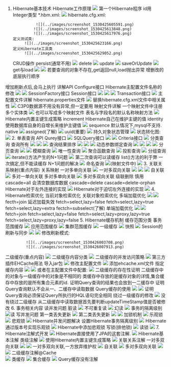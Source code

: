 
1.	Hibernate基本技术
Hibernate工作原理
		 ![](../images/screenshot_1530425595574.png)
	第一个Hibernate程序
		id用Integer类型
		*.hbm.xml:
			 ![](../images/screenshot_1530425600990.png)
		hibernate.cfg.xml:
			 
				  ![](../images/screenshot_1530425605591.png)
				 ![](../images/screenshot_1530425613848.png)
                 ![](../images/screenshot_1530425617976.png)
		定义测试类:
			 ![](../images/screenshot_1530425623166.png)
		定义Hibernate工具类
			 ![](../images/screenshot_1530425629052.png)
	CRUD操作
		persist(通常不用)
			 ![](../images/screenshot_1530425635135.png)
		delete
			 ![](../images/screenshot_1530425638045.png)
		update
			 ![](../images/screenshot_1530425640963.png)
		saveOrUpdate
			 ![](../images/screenshot_1530425644850.png)
		get与load
			 ![](../images/screenshot_1530425650059.png)
			 ![](../images/screenshot_1530425655319.png)
			若要查询的对象不存在,get返回null,load抛出异常
		增删改的底层执行顺序
			 
			 
增加刷新点后,会马上执行
	详解API
		Configure接口
			Hibernate主配置文件名称的修改
			 ![](../images/screenshot_1530425674277.png)
 ![](../images/screenshot_1530425677115.png)
		SessionFactory接口
		Session接口
			 ![](../images/screenshot_1530425682198.png)
			 ![](../images/screenshot_1530425685256.png)
			 ![](../images/screenshot_1530425689256.png)
		Transaction接口
			 ![](../images/screenshot_1530425693953.png)
	主配置文件详解
		hibernate.properties文件
 ![](../images/screenshot_1530425699185.png)
替换hibernate.cfg.xml文件中相关属性
 ![](../images/screenshot_1530425703721.png)
		C3P0数据源不用没有异常,但一定要用
	映射文件详解
		一个映射文件中注册多个实体类
			 ![](../images/screenshot_1530425709326.png)
			也可以写成多个映射文件
		表名与字段名的默认名称映射方法
			 ![](../images/screenshot_1530425714268.png)
		Hibernate内置主键生成策略
			increment    Hibernate自己在维护主键的值
			identity		 使用数据库自身的自增长来维护主键值
				 ![](../images/screenshot_1530425770935.png)
			sequence		默认情况下,mysql不支持.
			native		 ![](../images/screenshot_1530425778237.png)
			assigned(了解)
				 ![](../images/screenshot_1530425782115.png)
			uuid(重要)
				 ![](../images/screenshot_1530425787034.png)
	持久对象状态管理
		 ![](../images/screenshot_1530425791307.png)
		状态转化图:
		 ![](../images/screenshot_1530425794380.png)
2.	单表查询
API
		Qurey接口
			 ![](../images/screenshot_1530425799333.png)
		SQLQuery接口
			 ![](../images/screenshot_1530425802326.png)
			 ![](../images/screenshot_1530425805033.png)
		Criteria接口
			 ![](../images/screenshot_1530425808169.png)
	分类查询
		查询所有
			 ![](../images/screenshot_1530425812113.png)
			 ![](../images/screenshot_1530425815105.png)
			 ![](../images/screenshot_1530425820224.png)
		查询结果排序
			 ![](../images/screenshot_1530425823684.png)
			 ![](../images/screenshot_1530425828426.png)
			 ![](../images/screenshot_1530425831911.png)
		动态参数绑定查询
			 ![](../images/screenshot_1530425844540.png)
			 ![](../images/screenshot_1530425847285.png)
			 ![](../images/screenshot_1530425852433.png)
			 ![](../images/screenshot_1530425856261.png)
		分页查询
			 ![](../images/screenshot_1530425859966.png)
			 ![](../images/screenshot_1530425863106.png)
		模糊查询
			 ![](../images/screenshot_1530425866827.png)
		唯一性查询
			 ![](../images/screenshot_1530425869828.png)
		聚合函数查询
			 ![](../images/screenshot_1530425872996.png)
		投影查询
			 ![](../images/screenshot_1530425876911.png)
		分组查询
			 ![](../images/screenshot_1530425881006.png)
		iterate()方法产生的N+1问题
			 ![](../images/screenshot_1530425887783.png)
			第二次查询可以读缓存
		list()方法的利于弊
			一次搞定,但不能读缓存
		N+1问题的解决
			 ![](../images/screenshot_1530425892339.png)
		命名查询
			 ![](../images/screenshot_1530425903794.png)(映射文件中)
			 ![](../images/screenshot_1530425900298.png)
3.	关联关系映射(重点内容)
关系映射
一对多单向关联
		 ![](../images/screenshot_1530425911110.png)
	一对多双向关联
		 ![](../images/screenshot_1530425914963.png)
		 ![](../images/screenshot_1530425918750.png)
		 ![](../images/screenshot_1530425923274.png)
自关联
		 ![](../images/screenshot_1530425927108.png)
多对一单向关联
多对多单向关联
		 ![](../images/screenshot_1530425934686.png)
多对多双向关联
级联删除
		慎用cascade=all   会清空数据库数据
		cascade=delete
		cascade=delete-orphan
Hibernate对于左外连接的实现
		 ![](../images/screenshot_1530425941117.png)
		Hibernate对于迫切左外连接的实现
		 ![](../images/screenshot_1530425944789.png)
4.	Hibernate检索优化
当前对象检索优化
关联对象检索优化
		多端加载优化
			 ![](../images/screenshot_1530425949984.png)
			 ![](../images/screenshot_1530425955527.png)
			fecth=join   延迟加载失效
			fetch=select,lazy=false
			fetch=select,lazy=true
			fetch=select,lazy=extra
			fectch=subselect(了解)
		单端加载优化
			 ![](../images/screenshot_1530425962493.png)
			 ![](../images/screenshot_1530425965907.png)
			fetch=join
			fetch=select,lazy=false
			fetch=select,lazy=proxy,lazy=true
			fetch=select,lazy=proxy,lazy=false
5.	Hibernate缓存机制
缓存范围分类
		事务范围缓存
			 ![](../images/screenshot_1530425977815.png)
		应用范围缓存
			 ![](../images/screenshot_1530425980502.png)
		集群范围缓存
			 ![](../images/screenshot_1530425983048.png)
一级缓存
		 ![](../images/screenshot_1530425986194.png)
快照
		 ![](../images/screenshot_1530425990454.png)
		Session的刷新与同步
			 ![](../images/screenshot_1530425995357.png)
			 ![](../images/screenshot_1530425999489.png)
		修改刷新模式:
			 
			 ![](../images/screenshot_1530426003708.png)
             ![](../images/screenshot_1530426007913.png)
二级缓存(重点内容)
		 ![](../images/screenshot_1530426012204.png)
		二级缓存内容分类
			 ![](../images/screenshot_1530426016943.png)
		二级缓存的并发访问策略
			 ![](../images/screenshot_1530426020361.png)
		第三方插件EHCache用法
			导入jar包
				 ![](../images/screenshot_1530426024443.png)
			修改主配置文件
				 ![](../images/screenshot_1530426027363.png)
			添加ehcache.xml文件
			指定缓存内容
				 ![](../images/screenshot_1530426030964.png)
				 ![](../images/screenshot_1530426034378.png)
				或者在主配置文件中配置:
				 ![](../images/screenshot_1530426037650.png)
		二级缓存的存在性证明
		二级缓存中的对象与一级缓存中的对象是不相同的
		类缓存中存放的是缓存对象的详情,集合缓存中存放的是所有集合元素的id.
		证明Query查询的结果也会放到一二缓存中
		证明Query查询默认不会从一、二缓存中读取数据
		Query缓存的使用
			 ![](../images/screenshot_1530426043947.png)
			 ![](../images/screenshot_1530426047100.png)
		证明Query查询必须保证Query所执行的HQL语句完全相同
		绕过一级缓存的修改
			 ![](../images/screenshot_1530426050994.png)
			没有绕过二级缓存
			从二级缓存中读取数据首先要判断updateTimeStamp值是否被修改
6.	事务相关内容
读并发问题
		脏读
			 ![](../images/screenshot_1530426058124.png)
		不可重复读
			 ![](../images/screenshot_1530426061847.png)
		幻读
			 ![](../images/screenshot_1530426065066.png)
事务的隔离级别
		 ![](../images/screenshot_1530426091563.png)读
写并发问题
		第一类丢失更新
			 ![](../images/screenshot_1530426094823.png)
		第二类丢失更新
			 ![](../images/screenshot_1530426099530.png)
			 ![](../images/screenshot_1530426103330.png)
加锁机制
		 ![](../images/screenshot_1530426107457.png)
		乐观锁
			 ![](../images/screenshot_1530426111627.png)
		悲观锁
			 ![](../images/screenshot_1530426133737.png)
Hibernate并发问题解决
		设置Hibernate事务隔离级别
			 ![](../images/screenshot_1530426136712.png)
		Hibernate通过版本号实现乐观锁
			 ![](../images/screenshot_1530426139407.png)
Hibernate中添加悲观锁
	写锁(排他锁)
		 ![](../images/screenshot_1530426142794.png)
			读锁
				 ![](../images/screenshot_1530426146913.png)
7.	Hibernate注解式开发
 ![](../images/screenshot_1530426161854.png)
Hibernate直接使用了JPA的这套注解.
 ![](../images/screenshot_1530426165443.png)
Hibernate基本注解
类级注解
		 ![](../images/screenshot_1530426170213.png)
使用Hibernate内置主键生成策略
	 ![](../images/screenshot_1530426174578.png)
	关联关系注解
		一对多双向关联
			 ![](../images/screenshot_1530426177890.png)
			 ![](../images/screenshot_1530426181036.png)
		一对多双向关联,一方放弃维护权
			 ![](../images/screenshot_1530426184960.png)
		自关联
			 ![](../images/screenshot_1530426187906.png)
		多对多双向关联
			 ![](../images/screenshot_1530426191324.png)
			 ![](../images/screenshot_1530426195533.png)
	二级缓存注解@Cache  
		 ![](../images/screenshot_1530426199053.png)
			类缓存
			 ![](../images/screenshot_1530426201706.png)
			集合缓存
			 ![](../images/screenshot_1530426204637.png)
			Query缓存没有注解
